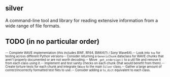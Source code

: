 ## silver

A command-line tool and library for reading extensive information from a wide range of file formats.

## TODO (in no particular order)
<sub><sup>-- Complete WAVE implementation (this includes BWF, RF64, BW64(?) / Sony Wave64).\-- Look into `tox` for testing across different Python versions\-- Consider returning a `GenericChunk` dataclass for WAVE chunks that aren't properly documented or are not worth decoding.\-- Move `_get_ordersign()` to a util file and remove it from each class using it.\-- Implement and test sanity checks on each chunk (that would benefit from them).\-- Create torture tests for each chunk and integrate `SWave` to the main `Silver` class.\-- Gather a large amount of correct/incorrectly formatted test files to use.\-- Consider adding a `to_dict` equivalent to each class.</sup></sub>
